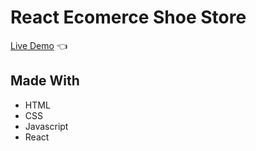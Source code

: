 # React Ecomerce Shoe Store
[Live Demo](https://clements50.github.io/shoe-store/) 👈

## Made With
* HTML
* CSS
* Javascript
* React
